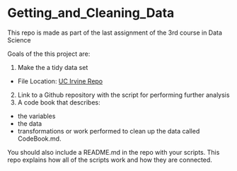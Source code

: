 # Getting_and_Cleaning_Data
This repo is made as part of the last assignment of the 3rd course in Data Science

Goals of the this project are:

1) Make the a tidy data set
  - File Location: [UC Irvine Repo](https://d396qusza40orc.cloudfront.net/getdata%2Fprojectfiles%2FUCI%20HAR%20Dataset.zip)
2) Link to a Github repository with the script for performing further analysis
3) A code book that describes:
  - the variables
  - the data
  - transformations or work performed to clean up the data called CodeBook.md. 

You should also include a README.md in the repo with your scripts. This repo explains how all of the scripts work and how they are connected.
